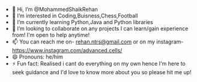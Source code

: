 - 👋 Hi, I’m @MohammedShaikRehan
- 👀 I’m interested in Coding,Buisness,Chess,Football
- 🌱 I’m currently learning Python,Java and Python libraries
- 💞️ I’m looking to collaborate on any projects I can learn/gain experience from! I'm open to help anytime!
- 📫 You can reach me on- rehan.ntrs@gmail.com or on my instagram- https://www.instagram.com/advanced.cells/
- 😄 Pronouns: he/him
- ⚡ Fun fact: Realised i cant do everything on my own hence I'm here to seek guidance and I'd love to know more about you so please hit me up!

<!---
MohammedShaikRehan/MohammedShaikRehan is a ✨ special ✨ repository because its `README.md` (this file) appears on your GitHub profile.
You can click the Preview link to take a look at your changes.
--->
